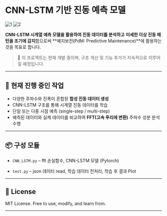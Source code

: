 # CNN-LSTM 기반 진동 예측 모델
![1](https://github.com/user-attachments/assets/dedc5694-d381-4404-91d0-8e9383612063)
![2](https://github.com/user-attachments/assets/1f7b1437-cb3b-4d55-bc12-30908cb3af24)

**CNN-LSTM 시계열 예측 모델을 활용하여 진동 데이터를 분석하고**
**미세한 이상 진동 패턴을 조기에 감지**함으로써 **예지보전(PdM: Predictive Maintenance)**에 활용하는 것을 목표로 합니다.

> 🔄 이 프로젝트는 현재 개발 중이며, 구조 개선 및 기능 추가가 지속적으로 이루어질 예정입니다.

---

## 🚧 현재 진행 중인 작업

- 다양한 주파수와 진폭이 혼합된 **합성 진동 데이터 생성**
- CNN-LSTM 구조를 통해 시계열 진동 데이터를 학습
- 단일 또는 다중 시점 예측 (single-step / multi-step)
- 예측된 데이터와 실제 데이터를 비교하여 **FFT(고속 푸리에 변환)** 주파수 성분 분석 수행

---

## 📦 구성 모듈

* `CNN_LSTM.py` – fft 손실함수, CNN-LSTM 모델 (Pytorch)

* `test.py` – json 데이터 read, 학습 데이터 전처리, 학습 후 결과 Plot

---
## 🔗 License

MIT License. Free to use, modify, and learn from.

---
